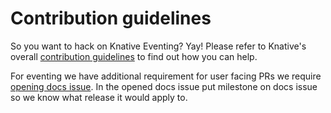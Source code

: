 # Contribution guidelines

So you want to hack on Knative Eventing? Yay! Please refer to Knative's overall
[contribution guidelines](https://www.knative.dev/contributing/) to find out how
you can help.

For eventing we have additional requirement for user facing PRs we require
[opening docs issue](https://github.com/knative/docs/issues). In the opened docs
issue put milestone on docs issue so we know what release it would apply to.
